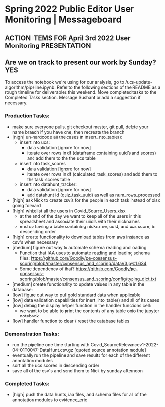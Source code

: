 # Spring 2022 Public Editor User Monitoring | Messageboard

## ACTION ITEMS FOR April 3rd 2022 User Monitoring PRESENTATION
## Are we on track to present our work by Sunday? YES

To access the notebook we're using for our analysis, go to /ucs-update-algorithm/pipeline.ipynb. Refer to the following sections of the README as a rough timeline for deliverables this weekend. Move completed tasks to the Completed Tasks section. Message Sushant or add a suggestion if necessary.

### Production Tasks:
- make sure everyone pulls. git checkout master, git pull, delete your name branch if you have one, then recreate the branch 
- [high] un-hardcode all the cases in insert_into_table():
    - insert into ucs: 
        - data validation [ignore for now]
        - iterate over rows in df (dataframe containing uuid’s and scores) and add them to the the ucs table
    - insert into task_scores:
        - data validation [ignore for now]
        - iterate over rows in df (calculated_task_scores) and add them to the task_scores table
    - insert into datahunt_tracker:
        - data validation [ignore for now]
        - add datahunt id (quiz_task_uuid) as well as num_rows_processed
- [high] ask Nick to create csv’s for the people in each task instead of xlsx going forward
- [high] whitelist all the users in Covid_Source_Users.xlsx
    - at the end of the day we want to keep all of the users in this spreadsheet and associate their uiid’s with their nicknames
    - end up having a table containing nickname, uuid, and ucs score, in descending order
- [high] create functionality to download tables from aws instance as csv's when necessary
- [medium] figure out way to automate schema reading and loading
    - Function that IAA uses to automate reading and loading schema files: https://github.com/Goodly/pe-consensus-scoring/blob/master/consensus_and_scoring/dataV3.py#L634
    -  Some dependency of that? https://github.com/Goodly/pe-consensus-scoring/blob/master/consensus_and_scoring/config/typing_dict.txt
- [medium] create functionality to update values in any table in the database:
- [low] figure out way to pull gold standard data when applicable
- [low] data validation capabilities for inert_into_table() and all of its cases
- [low] debug the display helper function in the handler functions cell:
    - we want to be able to print the contents of any table onto the jupyter notebook
- [low] handler function to clear / reset the database tables

### Demonstration Tasks:
- run the pipeline one time starting with Covid_SourceRelevancev1-2022-04-01T0047-DataHunt.csv.gz [quoted source annotation module]
- eventually run the pipeline and save results for each of the different annotation modules
- sort all the ucs scores in descending order
- save all of the csv's and send them to Nick by sunday afternoon

### Completed Tasks:
- [high] push the data hunts, iaa files, and schema files for all of the annotation modules to evidence_eric
